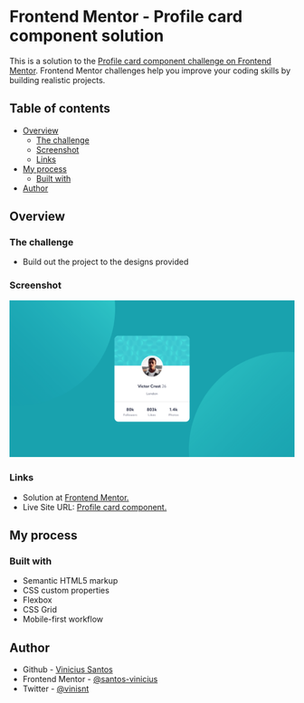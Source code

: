 # Frontend Mentor - Profile card component solution

This is a solution to the [Profile card component challenge on Frontend Mentor](https://www.frontendmentor.io/challenges/profile-card-component-cfArpWshJ). Frontend Mentor challenges help you improve your coding skills by building realistic projects.

## Table of contents

- [Overview](#overview)
  - [The challenge](#the-challenge)
  - [Screenshot](#screenshot)
  - [Links](#links)
- [My process](#my-process)
  - [Built with](#built-with)
- [Author](#author)

## Overview

### The challenge

- Build out the project to the designs provided

### Screenshot

![](./screenshot.jpg)

### Links

- Solution at [Frontend Mentor.](https://your-solution-url.com)
- Live Site URL: [Profile card component.](https://your-live-site-url.com)

## My process

### Built with

- Semantic HTML5 markup
- CSS custom properties
- Flexbox
- CSS Grid
- Mobile-first workflow

## Author

- Github - [Vinicius Santos](https://github.com/santos-vinicius/)
- Frontend Mentor - [@santos-vinicius](https://www.frontendmentor.io/profile/santos-vinicius)
- Twitter - [@vinisnt](https://www.twitter.com/yourusername)
